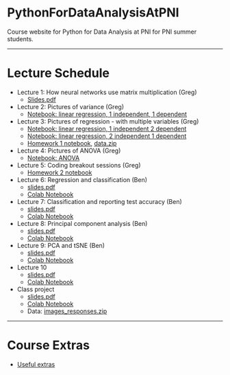 # PythonForDataAnalysisAtPNI
Course website for Python for Data Analysis at PNI for PNI summer students. 

---
# Lecture Schedule

- Lecture 1: How neural networks use matrix multiplication (Greg)
	- <a href="./slides/lecture1.pdf">Slides.pdf</a> 
- Lecture 2: Pictures of variance (Greg)
	- [Notebook: linear regression, 1 independent, 1 dependent](./code/Lecture2_visual_variance.ipynb)
- Lecture 3: Pictures of regression - with multiple variables (Greg)
	- [Notebook: linear regression, 1 independent 2 dependent](./code/Lecture3_visual_variance_1ind_2dep.ipynb)
	- [Notebook: linear regression, 2 independent 1 dependent](./code/Lecture3_visual_variance_2ind_1dep.ipynb)
	- <a href="./homework/homework1/Homework1.ipynb">Homework 1 notebook</a>, <a href="./homework/homework1/Homework1data.zip">data.zip</a>
- Lecture 4: Pictures of ANOVA (Greg)
	- [Notebook: ANOVA](./code/Lecture4_visual_anova.ipynb)
- Lecture 5: Coding breakout sessions (Greg)
	- [Homework 2 notebook](./code/Lecture5_homework2.ipynb)
- Lecture 6: Regression and classification  (Ben)
	- <a href="./slides/lecture6.pdf">slides.pdf</a>
	- <a href="./code/Lecture6.ipynb">Colab Notebook</a>
- Lecture 7: Classification and reporting test accuracy  (Ben)
	- <a href="./slides/lecture7.pdf">slides.pdf</a>
	- <a href="./code/Lecture7.ipynb">Colab Notebook</a>
- Lecture 8: Principal component analysis  (Ben)
	- <a href="./slides/lecture8.pdf">slides.pdf</a>
	- <a href="./code/Lecture8.ipynb">Colab Notebook</a>
- Lecture 9: PCA and tSNE  (Ben)
	- <a href="./slides/lecture9.pdf">slides.pdf</a>
	- <a href="./code/Lecture9.ipynb">Colab Notebook</a>
- Lecture 10
	- <a href="./slides/lecture10.pdf">slides.pdf</a>
	- <a href="./code/Lecture10.ipynb">Colab Notebook</a>
- Class project
	- <a href="./slides/class_project.pdf">slides.pdf</a>
	- <a href="./code/ClassProject.ipynb">Colab Notebook</a>
	- Data: <a href="http://bcowley.mycpanel.princeton.edu/adv_python/class_project/images_responses.zip">images_responses.zip</a>

---
# Course Extras

- [Useful extras](./code/UsefulExtras.ipynb)
